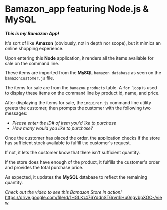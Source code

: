 # Bamazon_app featuring Node.js & MySQL

***This is my Bamazon App!*** 

It's sort of like **Amazon** (obviously, not in depth nor scope), but it mimics an online shopping experience.  

Upon entering this **Node** application, it renders all the items available for sale on the command line. 

These items are imported from the **MySQL** ```bamazon database``` as seen on the ```bamazonCustomer.js``` file.  

The items for sale are from the ```bamazon.products``` table.  A ```for loop``` is used to display these items on the command line by product id, name, and price.

After displaying the items for sale, the ```inquirer.js``` command line utility greets the customer, then prompts the customer with the following two messages:
- *Please enter the ID# of item you'd like to purchase*
- *How many would you like to purchase?*

Once the customer has placed the order, the application checks if the store has sufficient stock available to fulfill the customer's request.

If not, it lets the customer know that there isn't sufficient quantity.

If the store does have enough of the product, it fulfills the customer's order and provides the total purchase price.

As expected, it updates the **MySQL** database to reflect the remaining quantity.


*Check out the video to see this Bamazon Store in action!*
https://drive.google.com/file/d/1HGLKx476YddnST6rvn1iHu0ngvbpXOC-/view
